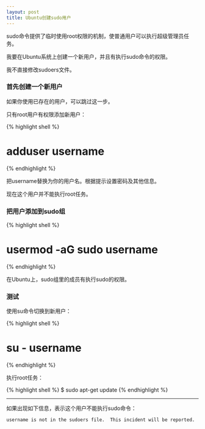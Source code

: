 ```yaml
---
layout: post
title: Ubuntu创建sudo用户
---
```


sudo命令提供了临时使用root权限的机制，使普通用户可以执行超级管理员任务。

我要在Ubuntu系统上创建一个新用户，并且有执行sudo命令的权限。

我不直接修改sudoers文件。

### 首先创建一个新用户

如果你使用已存在的用户，可以跳过这一步。

只有root用户有权限添加新用户：

{% highlight shell %}
# adduser username
{% endhighlight %}

把username替换为你的用户名。根据提示设置密码及其他信息。

现在这个用户并不能执行root任务。

### 把用户添加到sudo组

{% highlight shell %}
# usermod -aG sudo username
{% endhighlight %}

在Ubuntu上，sudo组里的成员有执行sudo的权限。

### 测试

使用su命令切换到新用户：

{% highlight shell %}
# su - username
{% endhighlight %}

执行root任务：

{% highlight shell %}
$ sudo apt-get update
{% endhighlight %}

*****

如果出现如下信息，表示这个用户不能执行sudo命令：

```
username is not in the sudoers file.  This incident will be reported.
```